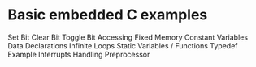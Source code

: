 # Basic embedded  C examples 

Set Bit
Clear Bit
Toggle Bit
Accessing Fixed Memory
Constant Variables
Data Declarations
Infinite Loops
Static Variables / Functions
Typedef Example
Interrupts Handling
Preprocessor